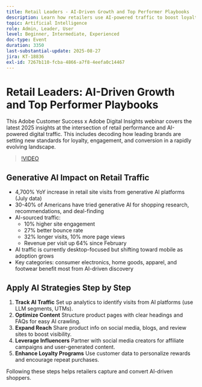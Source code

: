 ```yaml
---
title: Retail Leaders - AI-Driven Growth and Top Performer Playbooks
description: Learn how retailers use AI-powered traffic to boost loyalty, engagement, and conversion in this 2025 Adobe webinar.
topic: Artificial Intelligence
role: Admin, Leader, User
level: Beginner, Intermediate, Experienced
doc-type: Event
duration: 3350
last-substantial-update: 2025-08-27
jira: KT-18836
exl-id: 7267b110-fcba-4866-a7f8-4eefa0c14467
---
```

# Retail Leaders: AI-Driven Growth and Top Performer Playbooks

This Adobe Customer Success x Adobe Digital Insights webinar covers the latest 2025 insights at the intersection of retail performance and AI-powered digital traffic. This includes decoding how leading brands are setting new standards for loyalty, engagement, and conversion in a rapidly evolving landscape.

>[!VIDEO](https://video.tv.adobe.com/v/3471272/?learn=on&enablevpops)

## Generative AI Impact on Retail Traffic

* 4,700% YoY increase in retail site visits from generative AI platforms (July data)
* 30-40% of Americans have tried generative AI for shopping research, recommendations, and deal-finding
* AI-sourced traffic:
  * 10% higher site engagement
  * 27% better bounce rate
  * 32% longer visits, 10% more page views
  * Revenue per visit up 64% since February
* AI traffic is currently desktop-focused but shifting toward mobile as adoption grows
* Key categories: consumer electronics, home goods, apparel, and footwear benefit most from AI-driven discovery

## Apply AI Strategies Step by Step

1. **Track AI Traffic** Set up analytics to identify visits from AI platforms (use LLM segments, UTMs).
1. **Optimize Content** Structure product pages with clear headings and FAQs for easy AI crawling.
1. **Expand Reach** Share product info on social media, blogs, and review sites to boost visibility.
1. **Leverage Influencers** Partner with social media creators for affiliate campaigns and user-generated content.
1. **Enhance Loyalty Programs** Use customer data to personalize rewards and encourage repeat purchases.
 
Following these steps helps retailers capture and convert AI-driven shoppers.
